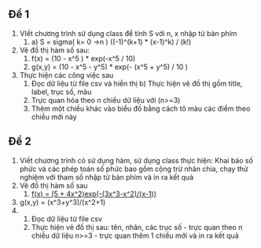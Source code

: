 
## Đề 1
1. VIết chương trình sử dụng class để tính S với n, x nhập từ bàn phím 
	1. a) S = sigma( k= 0 ->n ) ((-1)^(k+1) * (x-1)^k) / (k!) 
2. Vẽ đồ thị hàm số sau: 
	1. f(x) = (10 - x^5 ) * exp(-x^5 / 10) 
	2. g(x,y) = (10 - x^5 - y^5) * exp(- (x^5 + y^5) / 10 ) 
3. Thực hiện các công việc sau
	1. Đọc dữ liệu từ file csv và hiển thị b) Thực hiện vẽ đồ thị gồm title, label, trục số, màu 
	2. Trực quan hóa theo n chiều dữ liệu với (n>=3) 
	3. Thêm một chiều khác vào biểu đồ bằng cách tô màu các điểm theo chiều mới này



## Đề 2

1.  Viết chương trình có sử dụng hàm, sử dụng class thực hiện: Khai báo số phức và các phép toán số phức bao gồm cộng trừ nhân chia, chạy thử nghiệm với tham số nhập từ bàn phím và in ra kết quả 
2. Vẽ đồ thị hàm số sau
	1. [f(x) = (5 + 4x^2)exp(-(3x^3-x^2)/(x-1)) ]()
3. g(x,y) = (x^3+y^3)/(x^2+1)
4. 
	1. Đọc dữ liệu từ file csv
	2. Thực hiện vẽ đồ thị sau: tên, nhãn, các trục số - trực quan theo n chiều dữ liệu n>=3 - trực quan thêm 1 chiều mới và in ra kết quả